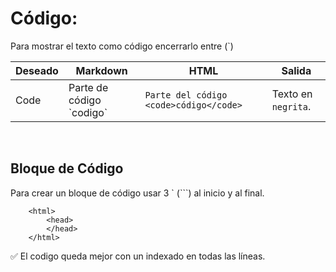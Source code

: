 # Código:

Para mostrar el texto como código encerrarlo entre (`)


<table>
  <thead>
    <tr>
        <th>Deseado</th>
        <th>Markdown</th>
        <th>HTML</th>
        <th>Salida</th>
    </tr>
  </thead>
  <tbody>
    <tr>
        <td>Code</td>
        <td>Parte de código `codigo`</td>
        <td><code>Parte del código &lt;code&gt;código&lt;/code&gt;</code></td>
        <td>Texto en <code>negrita</code>. </td>
    </tr>
  </tbody>
</table>

<br>

## Bloque de Código

Para crear un bloque de código usar 3 ` (```) al inicio y al final.

```text
    <html>
        <head>
        </head>
    </html>
```

✅ El codigo queda mejor con un indexado en todas las líneas.
